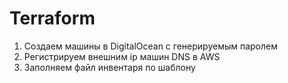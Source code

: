 # Terraform

1. Создаем машины в DigitalOcean c генерируемым паролем
2. Регистрируем внешним ip машин DNS в AWS
3. Заполняем файл инвентаря по шаблону
